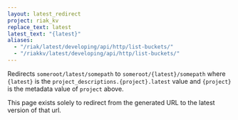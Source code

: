 ```yaml
---
layout: latest_redirect
project: riak_kv
replace_text: latest
latest_text: "{latest}"
aliases:
  - "/riak/latest/developing/api/http/list-buckets/"
  - "/riakkv/latest/developing/api/http/list-buckets/"
---
```


Redirects `someroot/latest/somepath` to `someroot/{latest}/somepath` 
where `{latest}` is the `project_descriptions.{project}.latest` value
and `{project}` is the metadata value of `project` above.

This page exists solely to redirect from the generated URL to the latest version of
that url.


